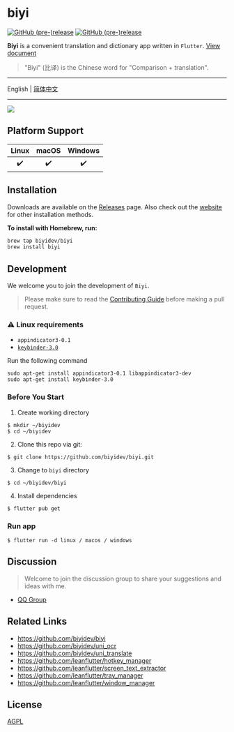 # biyi

[![GitHub (pre-)release](https://img.shields.io/github/release/biyidev/biyi/all.svg?style=flat-square)](https://github.com/biyidev/biyi/releases) [![GitHub (pre-)release](https://img.shields.io/badge/distribute%20with-flutter__distributor-green?style=flat-square)](https://github.com/leanflutter/flutter_distributor)

**Biyi** is a convenient translation and dictionary app written in `Flutter`. [View document](https://biyidev.com/docs/)

> "Biyi" (比译) is the Chinese word for "Comparison + translation".

---

English | [简体中文](./README-ZH.md)

---

![](https://biyidev.com/images/screenshots/biyi_extract_text_from_screen_selection.gif)

## Platform Support

| Linux | macOS | Windows |
| :---: | :---: | :-----: |
|   ✔️   |   ✔️   |    ✔️    |

## Installation

Downloads are available on the [Releases](https://github.com/biyidev/biyi/releases/latest) page. Also check out the [website](https://biyidev.com/release-notes) for other installation methods.

**To install with Homebrew, run:**

```bash
brew tap biyidev/biyi
brew install biyi
```

## Development

We welcome you to join the development of `Biyi`.

> Please make sure to read the [Contributing Guide](https://github.com/biyidev/biyi/blob/main/.github/CONTRIBUTING.md) before making a pull request.

### ⚠️ Linux requirements

- `appindicator3-0.1`
- [`keybinder-3.0`](https://github.com/kupferlauncher/keybinder)

Run the following command

```
sudo apt-get install appindicator3-0.1 libappindicator3-dev
sudo apt-get install keybinder-3.0
```

### Before You Start

1. Create working directory

```
$ mkdir ~/biyidev
$ cd ~/biyidev
```

2. Clone this repo via git:

```
$ git clone https://github.com/biyidev/biyi.git
```

3. Change to `biyi` directory

```
$ cd ~/biyidev/biyi
```

4. Install dependencies

```
$ flutter pub get
```

### Run app

```
$ flutter run -d linux / macos / windows
```

## Discussion

> Welcome to join the discussion group to share your suggestions and ideas with me.

- [QQ Group](https://jq.qq.com/?_wv=1027&k=vYQ5jW7y)

## Related Links

- https://github.com/biyidev/biyi
- https://github.com/biyidev/uni_ocr
- https://github.com/biyidev/uni_translate
- https://github.com/leanflutter/hotkey_manager
- https://github.com/leanflutter/screen_text_extractor
- https://github.com/leanflutter/tray_manager
- https://github.com/leanflutter/window_manager

## License

[AGPL](./LICENSE)
